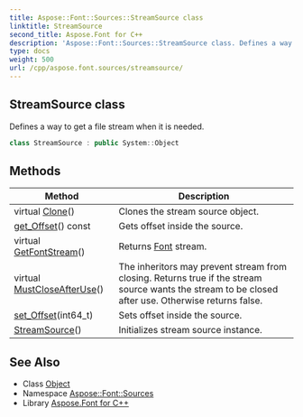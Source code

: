 ```yaml
---
title: Aspose::Font::Sources::StreamSource class
linktitle: StreamSource
second_title: Aspose.Font for C++
description: 'Aspose::Font::Sources::StreamSource class. Defines a way to get a file stream when it is needed in C++.'
type: docs
weight: 500
url: /cpp/aspose.font.sources/streamsource/
---
```

## StreamSource class


Defines a way to get a file stream when it is needed.

```cpp
class StreamSource : public System::Object
```

## Methods

| Method | Description |
| --- | --- |
| virtual [Clone](./clone/)() | Clones the stream source object. |
| [get_Offset](./get_offset/)() const | Gets offset inside the source. |
| virtual [GetFontStream](./getfontstream/)() | Returns [Font](../../aspose.font/font/) stream. |
| virtual [MustCloseAfterUse](./mustcloseafteruse/)() | The inheritors may prevent stream from closing. Returns true if the stream source wants the stream to be closed after use. Otherwise returns false. |
| [set_Offset](./set_offset/)(int64_t) | Sets offset inside the source. |
| [StreamSource](./streamsource/)() | Initializes stream source instance. |
## See Also

* Class [Object](../../system/object/)
* Namespace [Aspose::Font::Sources](../)
* Library [Aspose.Font for C++](../../)
